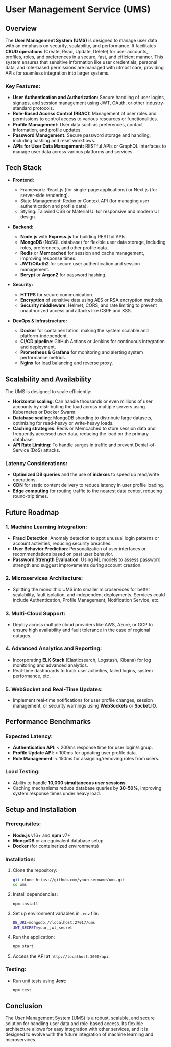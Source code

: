 # User Management Service (UMS)

## Overview

The **User Management System (UMS)** is designed to manage user data with an emphasis on security, scalability, and performance. It facilitates **CRUD operations** (Create, Read, Update, Delete) for user accounts, profiles, roles, and preferences in a secure, fast, and efficient manner. This system ensures that sensitive information like user credentials, personal data, and role-based permissions are managed with utmost care, providing APIs for seamless integration into larger systems.

### Key Features:
- **User Authentication and Authorization:** Secure handling of user logins, signups, and session management using JWT, OAuth, or other industry-standard protocols.
- **Role-Based Access Control (RBAC):** Management of user roles and permissions to control access to various resources or functionalities.
- **Profile Management:** User data such as preferences, contact information, and profile updates.
- **Password Management:** Secure password storage and handling, including hashing and reset workflows.
- **APIs for User Data Management:** RESTful APIs or GraphQL interfaces to manage user data across various platforms and services.
  
## Tech Stack

- **Frontend:** 
  - Framework: React.js (for single-page applications) or Next.js (for server-side rendering).
  - State Management: Redux or Context API (for managing user authentication and profile data).
  - Styling: Tailwind CSS or Material UI for responsive and modern UI design.

- **Backend:** 
  - **Node.js** with **Express.js** for building RESTful APIs.
  - **MongoDB** (NoSQL database) for flexible user data storage, including roles, preferences, and other profile data.
  - **Redis** or **Memcached** for session and cache management, improving response times.
  - **JWT/OAuth2** for secure user authentication and session management.
  - **Bcrypt** or **Argon2** for password hashing.
  
- **Security:**
  - **HTTPS** for secure communication.
  - **Encryption** of sensitive data using AES or RSA encryption methods.
  - **Security middleware**: Helmet, CORS, and rate limiting to prevent unauthorized access and attacks like CSRF and XSS.

- **DevOps & Infrastructure:**
  - **Docker** for containerization, making the system scalable and platform-independent.
  - **CI/CD pipeline**: GitHub Actions or Jenkins for continuous integration and deployment.
  - **Prometheus & Grafana** for monitoring and alerting system performance metrics.
  - **Nginx** for load balancing and reverse proxy.

## Scalability and Availability

The UMS is designed to scale efficiently:
- **Horizontal scaling**: Can handle thousands or even millions of user accounts by distributing the load across multiple servers using Kubernetes or Docker Swarm.
- **Database scaling**: MongoDB sharding to distribute large datasets, optimizing for read-heavy or write-heavy loads.
- **Caching strategies**: Redis or Memcached to store session data and frequently accessed user data, reducing the load on the primary database.
- **API Rate Limiting**: To handle surges in traffic and prevent Denial-of-Service (DoS) attacks.

### Latency Considerations:
- **Optimized DB queries** and the use of **indexes** to speed up read/write operations.
- **CDN** for static content delivery to reduce latency in user profile loading.
- **Edge computing** for routing traffic to the nearest data center, reducing round-trip times.

## Future Roadmap

### 1. Machine Learning Integration:
   - **Fraud Detection**: Anomaly detection to spot unusual login patterns or account activities, reducing security breaches.
   - **User Behavior Prediction**: Personalization of user interfaces or recommendations based on past user behavior.
   - **Password Strength Evaluation**: Using ML models to assess password strength and suggest improvements during account creation.

### 2. Microservices Architecture:
   - Splitting the monolithic UMS into smaller microservices for better scalability, fault isolation, and independent deployments. Services could include Authentication, Profile Management, Notification Service, etc.

### 3. Multi-Cloud Support:
   - Deploy across multiple cloud providers like AWS, Azure, or GCP to ensure high availability and fault tolerance in the case of regional outages.
  
### 4. Advanced Analytics and Reporting:
   - Incorporating **ELK Stack** (Elasticsearch, Logstash, Kibana) for log monitoring and advanced analytics.
   - Real-time dashboards to track user activities, failed logins, system performance, etc.

### 5. WebSocket and Real-Time Updates:
   - Implement real-time notifications for user profile changes, session management, or security warnings using **WebSockets** or **Socket.IO**.

## Performance Benchmarks

### Expected Latency:
- **Authentication API**: < 200ms response time for user login/signup.
- **Profile Update API**: < 100ms for updating user profile data.
- **Role Management**: < 150ms for assigning/removing roles from users.

### Load Testing:
- Ability to handle **10,000 simultaneous user sessions**.
- Caching mechanisms reduce database queries by **30-50%**, improving system response times under heavy load.

## Setup and Installation

### Prerequisites:
- **Node.js** v16+ and **npm** v7+
- **MongoDB** or an equivalent database setup
- **Docker** (for containerized environments)

### Installation:

1. Clone the repository:
   ```bash
   git clone https://github.com/yourusername/ums.git
   cd ums
   ```

2. Install dependencies:
   ```bash
   npm install
   ```

3. Set up environment variables in `.env` file:
   ```bash
   DB_URI=mongodb://localhost:27017/ums
   JWT_SECRET=your_jwt_secret
   ```

4. Run the application:
   ```bash
   npm start
   ```

5. Access the API at `http://localhost:3000/api`.

### Testing:
- Run unit tests using **Jest**:
   ```bash
   npm test
   ```

## Conclusion

The User Management System (UMS) is a robust, scalable, and secure solution for handling user data and role-based access. Its flexible architecture allows for easy integration with other services, and it is designed to evolve with the future integration of machine learning and microservices.
